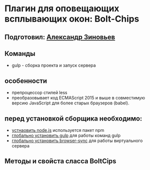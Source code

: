 Плагин для оповещающих всплывающих окон: Bolt-Chips
=====================

Подготовил: [Александр Зиновьев](http://uzinok.ru/)
-----------------------------------

Команды
-----------------------------------

* gulp - сборка проекта и запуск сервера

особенности
-----------------------------------

* препроцессор стилей less
* преобразовывает код ECMAScript 2015 и выше в совместимую версию JavaScript для более старых браузеров (babel).

перед установкой сборщика необходимо:
-----------------------------------

* [устнаовить node.js](https://nodejs.org/) используется пакет npm
* [глобально установить gulp](https://gulpjs.com/) для работы команд gulp
* [глобально установить browser-sync](https://browsersync.io/) для работы виртуального сервера

Методы и свойста сласса BoltCips
-----------------------------------
